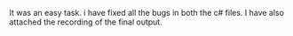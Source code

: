 It was an easy task. i have fixed all the bugs in both the c# files. I have also attached the recording of the final output.
